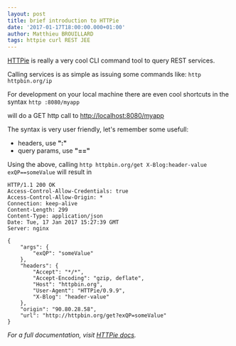 ```yaml
---
layout: post
title: brief introduction to HTTPie
date: '2017-01-17T18:00:00.000+01:00'
author: Matthieu BROUILLARD
tags: httpie curl REST JEE
---
```


[HTTPie](httpie.org) is really a very cool CLI command tool to query REST services.

Calling services is as simple as issuing some commands like:
  `http httpbin.org/ip`

For development on your local machine there are even cool shortcuts in the syntax
  `http :8080/myapp`

will do a GET http call to [http://localhost:8080/myapp](http://localhost:8080/myapp)

The syntax is very user friendly, let's remember some usefull:

- headers, use __":"__
- query params, use __"=="__

Using the above, calling `http httpbin.org/get X-Blog:header-value exQP==someValue` will result in

```
HTTP/1.1 200 OK
Access-Control-Allow-Credentials: true
Access-Control-Allow-Origin: *
Connection: keep-alive
Content-Length: 299
Content-Type: application/json
Date: Tue, 17 Jan 2017 15:27:39 GMT
Server: nginx

{
    "args": {
        "exQP": "someValue"
    },
    "headers": {
        "Accept": "*/*",
        "Accept-Encoding": "gzip, deflate",
        "Host": "httpbin.org",
        "User-Agent": "HTTPie/0.9.9",
        "X-Blog": "header-value"
    },
    "origin": "90.80.28.58",
    "url": "http://httpbin.org/get?exQP=someValue"
}
```

_For a full documentation, visit [HTTPie docs](https://httpie.org/doc)._
